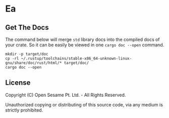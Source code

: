 # Ea

## Get The Docs

The command below will merge `std` library docs into the compiled docs of your crate. So it can be easily be viewed in one `cargo doc --open` command.
```
mkdir -p target/doc
cp -rl ~/.rustup/toolchains/stable-x86_64-unknown-linux-gnu/share/doc/rust/html/* target/doc/
cargo doc --open
```

## License

Copyright (C) Open Sesame Pt. Ltd. - All Rights Reserved.

Unauthorized copying or distributing of this source code, via any medium is
strictly prohibited.
